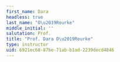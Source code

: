 ```yaml
---
first_name: Dara
headless: true
last_name: "O\u2019Rourke"
middle_initial: ''
salutation: Prof.
title: "Prof. Dara O\u2019Rourke"
type: instructor
uid: 6921ec68-87be-71ab-b1ad-2239decd4846
---
```

